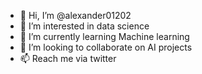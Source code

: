- 👋 Hi, I’m @alexander01202
- 👀 I’m interested in data science
- 🌱 I’m currently learning Machine learning
- 💞️ I’m looking to collaborate on AI projects
- 📫 Reach me via twitter

<!---
alexander01202/alexander01202 is a ✨ special ✨ repository because its `README.md` (this file) appears on your GitHub profile.
You can click the Preview link to take a look at your changes.
--->
